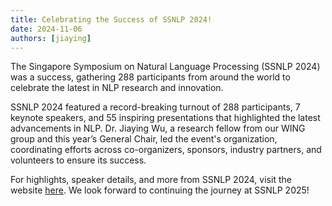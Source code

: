 ```yaml
---
title: Celebrating the Success of SSNLP 2024!
date: 2024-11-06
authors: [jiaying]
---
```

The Singapore Symposium on Natural Language Processing (SSNLP 2024) was a success, gathering 288 participants from around the world to celebrate the latest in NLP research and innovation.

<!--more-->
SSNLP 2024 featured a record-breaking turnout of 288 participants, 7 keynote speakers, and 55 inspiring presentations that highlighted the latest advancements in NLP. Dr. Jiaying Wu, a research fellow from our WING group and this year’s General Chair, led the event's organization, coordinating efforts across co-organizers, sponsors, industry partners, and volunteers to ensure its success.

For highlights, speaker details, and more from SSNLP 2024, visit the website [here](https://wing-nus.github.io/SSNLP-2024/). We look forward to continuing the journey at SSNLP 2025!
